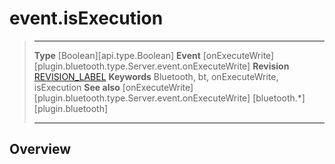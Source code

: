 # event.isExecution

> --------------------- ------------------------------------------------------------------------------------------
> __Type__              [Boolean][api.type.Boolean]
> __Event__             [onExecuteWrite][plugin.bluetooth.type.Server.event.onExecuteWrite]
> __Revision__          [REVISION_LABEL](REVISION_URL)
> __Keywords__          Bluetooth, bt, onExecuteWrite, isExecution
> __See also__          [onExecuteWrite][plugin.bluetooth.type.Server.event.onExecuteWrite]
>						[bluetooth.*][plugin.bluetooth]
> --------------------- ------------------------------------------------------------------------------------------

## Overview